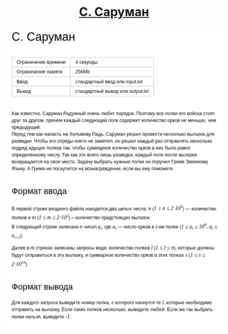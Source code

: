 <h1 align="center">
    <a href='https://contest.yandex.ru/contest/59542/problems/C/'>
C. Саруман
</a>
</h1>


<div align="center">
<img src="./docs/img/task.png" height="700px" /> 
</div>
